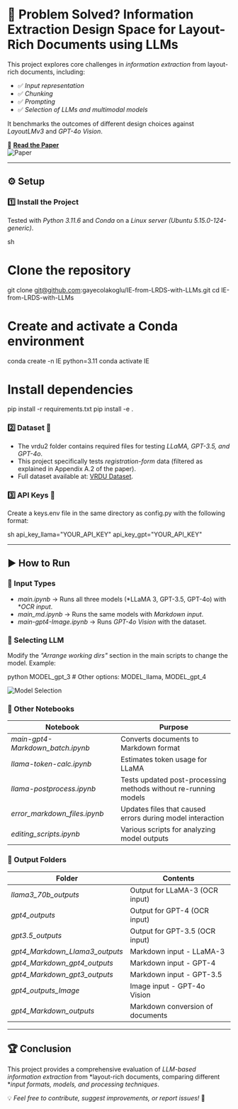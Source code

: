 # 🚀 Problem Solved? Information Extraction Design Space for Layout-Rich Documents using LLMs

This project explores core challenges in *information extraction* from layout-rich documents, including:
- ✅ *Input representation*
- ✅ *Chunking*
- ✅ *Prompting*
- ✅ *Selection of LLMs and multimodal models*

It benchmarks the outcomes of different design choices against *LayoutLMv3* and *GPT-4o Vision*.

📄 **[Read the Paper](https://github.com/user-attachments/assets/78d2c111-0716-4571-809c-ce9ad38524f5)**  
![Paper](https://github.com/user-attachments/assets/78d2c111-0716-4571-809c-ce9ad38524f5)

---

## ⚙️ Setup

### 1️⃣ Install the Project
Tested with *Python 3.11.6* and *Conda* on a *Linux server (Ubuntu 5.15.0-124-generic)*.

sh
# Clone the repository
git clone git@github.com:gayecolakoglu/IE-from-LRDS-with-LLMs.git
cd IE-from-LRDS-with-LLMs

# Create and activate a Conda environment
conda create -n IE python=3.11
conda activate IE

# Install dependencies
pip install -r requirements.txt
pip install -e .


### 2️⃣ Dataset 📂
- The vrdu2 folder contains required files for testing *LLaMA, GPT-3.5, and GPT-4o*.
- This project specifically tests *registration-form* data (filtered as explained in Appendix A.2 of the paper).
- Full dataset available at: [VRDU Dataset](https://github.com/google-research-datasets/vrdu).

### 3️⃣ API Keys 🔑
Create a keys.env file in the same directory as config.py with the following format:

sh
api_key_llama="YOUR_API_KEY"
api_key_gpt="YOUR_API_KEY"


---

## ▶️ How to Run

### 📌 Input Types
- *main.ipynb* → Runs all three models (*LLaMA 3, GPT-3.5, GPT-4o) with **OCR input*.
- *main_md.ipynb* → Runs the same models with *Markdown input*.
- *main-gpt4-Image.ipynb* → Runs *GPT-4o Vision* with the dataset.

### 📌 Selecting LLM
Modify the *"Arrange working dirs"* section in the main scripts to change the model. Example:

python
MODEL_gpt_3  # Other options: MODEL_llama, MODEL_gpt_4

![Model Selection](https://github.com/user-attachments/assets/97e13c9c-1418-4e0d-bad3-15c34abab1c7)

### 📌 Other Notebooks
| Notebook | Purpose |
|----------|---------|
| *main-gpt4-Markdown_batch.ipynb* | Converts documents to Markdown format |
| *llama-token-calc.ipynb* | Estimates token usage for LLaMA |
| *llama-postprocess.ipynb* | Tests updated post-processing methods without re-running models |
| *error_markdown_files.ipynb* | Updates files that caused errors during model interaction |
| *editing_scripts.ipynb* | Various scripts for analyzing model outputs |

### 📌 Output Folders
| Folder | Contents |
|--------|----------|
| *llama3_70b_outputs* | Output for LLaMA-3 (OCR input) |
| *gpt4_outputs* | Output for GPT-4 (OCR input) |
| *gpt3.5_outputs* | Output for GPT-3.5 (OCR input) |
| *gpt4_Markdown_Llama3_outputs* | Markdown input - LLaMA-3 |
| *gpt4_Markdown_gpt4_outputs* | Markdown input - GPT-4 |
| *gpt4_Markdown_gpt3_outputs* | Markdown input - GPT-3.5 |
| *gpt4_outputs_Image* | Image input - GPT-4o Vision |
| *gpt4_Markdown_outputs* | Markdown conversion of documents |

---

## 🏆 Conclusion
This project provides a comprehensive evaluation of *LLM-based information extraction* from *layout-rich documents, comparing different **input formats, models, and processing techniques*.

💡 *Feel free to contribute, suggest improvements, or report issues!* 🚀
